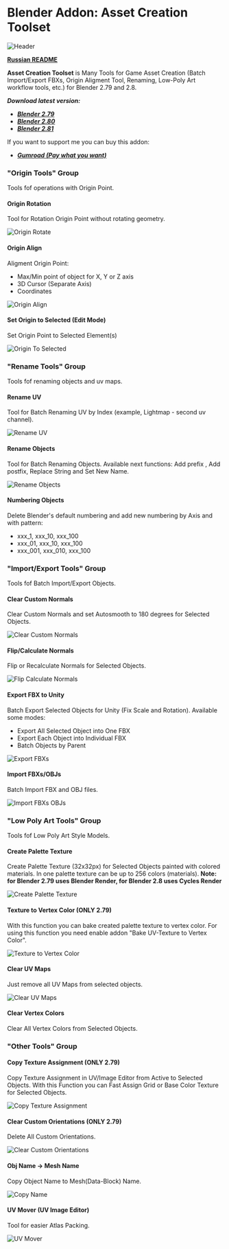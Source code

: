 # Blender Addon: Asset Creation Toolset

![Header](/images/header.png)

**[Russian README](/README_ru.md)**

**Asset Creation Toolset** is Many Tools for Game Asset Creation (Batch Import/Export FBXs, Origin Aligment Tool, Renaming, Low-Poly Art workflow tools, etc.) for Blender 2.79 and 2.8.

***Download latest version:***

* ***[Blender 2.79](https://github.com/mrven/Blender-Asset-Creation-Toolset/raw/master/Releases/Asset_Creation_Toolset_2_4_1_279.zip)***
* ***[Blender 2.80](https://github.com/mrven/Blender-Asset-Creation-Toolset/raw/master/Releases/Asset_Creation_Toolset_2_5_0_280.zip)***
* ***[Blender 2.81](https://github.com/mrven/Blender-Asset-Creation-Toolset/raw/master/Releases/Asset_Creation_Toolset_2_5_0_281.zip)***

If you want to support me you can buy this addon:
* ***[Gumroad (Pay what you want)](https://gumroad.com/l/hPXIh)***

### "Origin Tools" Group
Tools fof operations with Origin Point.


#### Origin Rotation
Tool for Rotation Origin Point without rotating geometry.

![Origin Rotate](/images/origin_rotate.gif)


#### Origin Align
Aligment Origin Point: 
* Max/Min point of object for X, Y or Z axis
* 3D Cursor (Separate Axis)
* Coordinates

![Origin Align](/images/origin_align.gif)


#### Set Origin to Selected (Edit Mode)
Set Origin Point to Selected Element(s)

![Origin To Selected](/images/origin_to_selected.gif)


### "Rename Tools" Group
Tools fof renaming objects and uv maps.


#### Rename UV
Tool for Batch Renaming UV by Index (example, Lightmap - second uv channel).

![Rename UV](/images/rename_uv.gif)


#### Rename Objects
Tool for Batch Renaming Objects. Available next functions: Add prefix , Add postfix, Replace String and Set New Name.

![Rename Objects](/images/rename_objects.gif)


#### Numbering Objects
Delete Blender's default numbering and add new numbering by Axis and with pattern:
* xxx_1, xxx_10, xxx_100
* xxx_01, xxx_10, xxx_100
* xxx_001, xxx_010, xxx_100


### "Import/Export Tools" Group
Tools fof Batch Import/Export Objects.


#### Clear Custom Normals
Clear Custom Normals and set Autosmooth to 180 degrees for Selected Objects.

![Clear Custom Normals](/images/clear_custom_normals.gif)


#### Flip/Calculate Normals
Flip or Recalculate Normals for Selected Objects.

![Flip Calculate Normals](/images/recalc_normals.gif)


#### Export FBX to Unity
Batch Export Selected Objects for Unity (Fix Scale and Rotation). Available some modes:
* Export All Selected Object into One FBX
* Export Each Object into Individual FBX
* Batch Objects by Parent

![Export FBXs](/images/export_fbxs.gif)


#### Import FBXs/OBJs
Batch Import FBX and OBJ files.

![Import FBXs OBJs](/images/batch_import.gif)


### "Low Poly Art Tools" Group
Tools fof Low Poly Art Style Models.


#### Create Palette Texture
Create Palette Texture (32x32px) for Selected Objects painted with colored materials. In one palette texture can be up to 256 colors (materials).
**Note: for Blender 2.79 uses Blender Render, for Blender 2.8 uses Cycles Render**

![Create Palette Texture](/images/create_palette.gif)


#### Texture to Vertex Color (ONLY 2.79)
With this function you can bake created palette texture to vertex color. For using this function you need enable addon "Bake UV-Texture to Vertex Color".

![Texture to Vertex Color](/images/vertex_colors.gif)


#### Clear UV Maps
Just remove all UV Maps from selected objects.

![Clear UV Maps](/images/clear_uv.gif)


#### Clear Vertex Colors
Clear All Vertex Colors from Selected Objects.


### "Other Tools" Group


#### Copy Texture Assignment (ONLY 2.79)
Copy Texture Assignment in UV/Image Editor from Active to Selected Objects. With this Function you can Fast Assign Grid or Base Color Texture for Selected Objects.

![Copy Texture Assignment](/images/copy_texture.gif)


#### Clear Custom Orientations (ONLY 2.79)
Delete All Custom Orientations.

![Clear Custom Orientations](/images/clear_custom_ori.gif)


#### Obj Name -> Mesh Name
Copy Object Name to Mesh(Data-Block) Name.

![Copy Name](/images/mesh_name.gif)


#### UV Mover (UV Image Editor)
Tool for easier Atlas Packing.

![UV Mover](/images/uv_mover.gif)
